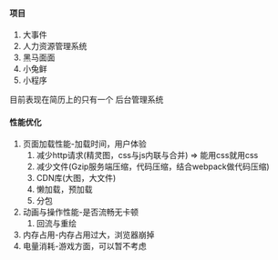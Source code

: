 #### 项目

1. 大事件
2. 人力资源管理系统
3. 黑马面面
4. 小兔鲜
5. 小程序

目前表现在简历上的只有一个 后台管理系统

#### 性能优化

1. 页面加载性能-加载时间，用户体验
   1. 减少http请求(精灵图，css与js内联与合并) => 能用css就用css
   2. 减少文件(Gzip服务端压缩，代码压缩，结合webpack做代码压缩)
   3. CDN库(大图，大文件)
   4. 懒加载，预加载
   5. 分包
2. 动画与操作性能-是否流畅无卡顿
   1. 回流与重绘
3. 内存占用-内存占用过大，浏览器崩掉
4. 电量消耗-游戏方面，可以暂不考虑